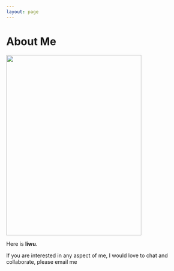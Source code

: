 ```yaml
---
layout: page
---
```


# About Me

<img src="https://lwiu.github.io/pic/Biscuits02.jpg" class="floatpic" width="360" height="480">

Here is **liwu**.

If you are interested in any aspect of me, I would love to chat and collaborate, please email me
